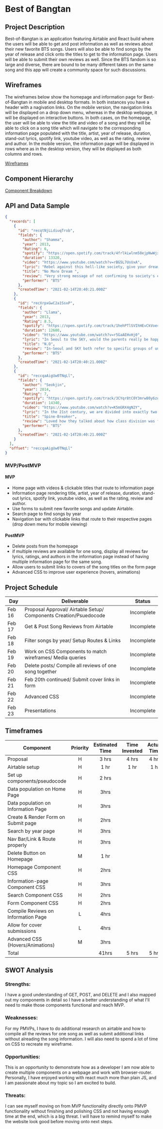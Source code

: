 # Best of Bangtan

## Project Description

Best-of-Bangtan is an application featuring Airtable and React build where the users will be able to get and post information as well as reviews about their new favorite BTS songs. Users will also be able to find songs by the year of release and click onto the titles to get to the information page. Users will be able to submit their own reviews as well. Since the BTS fandom is so large and diverse, there are bound to be many different takes on the same song and this app will create a community space for such discussions.

## Wireframes

The wireframes below show the homepage and information page for Best-of-Bangtan in mobile and desktop formats. In both instances you have a header with a nagivation links. On the mobile version, the navigation links will be displayed on a drop down menu, whereas in the desktop webpage, it will be displayed on interactive buttons. In both cases, on the homepage, the user will be able to view the title and video of a song and they will be able to click on a song title which will navigate to the corresponding information page populated with the title, artist, year of release, duration, stand-out lyrics, spotify link, youtube video, as well as the rating, review and author. In the mobile version, the information page will be displayed in rows where as in the desktop version, they will be displayed as both columns and rows.

[Wireframes](https://i.imgur.com/AfUjs0F.png)

## Component Hierarchy

[Component Breakdown](https://i.imgur.com/m038LGO.png)

## API and Data Sample

```json
{
  "records": [
    {
      "id": "recqtNjLLdiuqTrob",
      "fields": {
        "author": "Shamma",
        "year": 2013,
        "Rating": 6,
        "spotify": "https://open.spotify.com/track/4frlkLwlnm58ejpNwWjxyl?si=522f4ea285b945a7",
        "duration": 13320,
        "video": "https://www.youtube.com/watch?v=rBG5L7UsUxA",
        "lyric": "Rebel against this hell-like society, give your dream a special pardon",
        "title": "No More Dream ",
        "review": "Very strong message of not confirming to society's expectations of you.",
        "performer": "BTS"
      },
      "createdTime": "2021-02-14T20:40:21.000Z"
    },
    {
      "id": "recXrpxGwC2a1SsxP",
      "fields": {
        "author": "Llama",
        "year": 2013,
        "Rating": 8.5,
        "spotify": "https://open.spotify.com/track/1hehPTlSVIhHEvCkVoe4HX?si=2bd7891ee50149f9",
        "duration": 12600,
        "video": "https://www.youtube.com/watch?v=r5GaAEHvHj0",
        "lyric": "In Seoul to the SKY, would the parents really be happy?",
        "title": "N.O",
        "review": "In-Seoul and SKY both refer to specific groups of universities in Korea, I thought the message about applying to universities just to please your pare...",
        "performer": "BTS"
      },
      "createdTime": "2021-02-14T20:40:21.000Z"
    },
    {
      "id": "reccqaAigUw0TNqLl",
      "fields": {
        "author": "Seokjin",
        "year": 2014,
        "Rating": 7,
        "spotify": "https://open.spotify.com/track/3CYqr8tC0Y3mrw80y6zqJC?si=ac3432d141c945ae",
        "duration": 14340,
        "video": "https://www.youtube.com/watch?v=K5mGRX4gN2Y",
        "lyric": "In the 21st century, we are divided into exactly two classes Those who have, those who don’t have  Those who’re wearing shoes, those who don’t have Th...",
        "title": "Spine-Breaker",
        "review": "Loved how they talked about how class division was felt in school. Another problem associated with this padded jacket fever was extortion bullying. ",
        "performer": "BTS"
      },
      "createdTime": "2021-02-14T20:40:21.000Z"
    }
  ],
  "offset": "reccqaAigUw0TNqLl"
}
```

### MVP/PostMVP

#### MVP

- Home page with videos & clickable titles that route to information page
- Information page rendering title, artist, year of release, duration, stand-out lyrics, spotify link, youtube video, as well as the rating, review and author.
- Use forms to submit new favorite songs and update Airtable.
- Search page to find songs by year
- Navigation bar with clickable links that route to their respective pages (drop down menu for mobile viewing)

#### PostMVP

- Delete posts from the homepage
- if multiple reviews are available for one song, display all reviews fav lyrics, ratings, and authors in the information page instead of having multiple information page for the same song.
- Allow users to submit links to covers of the song titles on the form page
- Advanced CSS to improve user experience (hovers, animations)

## Project Schedule

| Day    | Deliverable                                                       | Status     |
| ------ | ----------------------------------------------------------------- | ---------- |
| Feb 16 | Proposal Approval/ Airtable Setup/ Components Creation/Psuedocode | Incomplete |
| Feb 17 | Get & Post Song Reviews from Airtable                             | Incomplete |
| Feb 18 | Filter songs by year/ Setup Routes & Links                        | Incomplete |
| Feb 19 | Work on CSS Components to match wireframes/ Media queries         | Incomplete |
| Feb 20 | Delete posts/ Compile all reviews of one song together            | Incomplete |
| Feb 21 | Feb 20th continued/ Submit cover links in form                    | Incomplete |
| Feb 22 | Advanced CSS                                                      | Incomplete |
| Feb 23 | Presentations                                                     | Incomplete |

## Timeframes

| Component                           | Priority | Estimated Time | Time Invested | Actual Time |
| ----------------------------------- | :------: | :------------: | :-----------: | :---------: |
| Proposal                            |    H     |     3 hrs      |     4 hrs     |    4 hrs    |
| Airtable setup                      |    H     |      1 hr      |     1 hr      |    1 hr     |
| Set up components/pseudocode        |    H     |     2 hrs      |               |             |
| Data population on Home Page        |    H     |      3hrs      |               |             |
| Data population on Information Page |    H     |      3hrs      |               |             |
| Create & Render Form on Submit page |    H     |      2hrs      |               |             |
| Search by year page                 |    H     |      3hrs      |               |             |
| Nav Bar/Link & Route properly       |    H     |      3hrs      |               |             |
| Delete Button on Homepage           |    M     |      1 hr      |               |             |
| Homepage Component CSS              |    H     |      2hrs      |               |             |
| Information-page Component CSS      |    H     |      3hrs      |               |             |
| Search Component CSS                |    H     |      2hrs      |               |             |
| Form Component CSS                  |    H     |      2hrs      |               |             |
| Compile Reviews on Information Page |    L     |      4hrs      |               |             |
| Allow for cover submissions         |    L     |      4hrs      |               |             |
| Advanced CSS (Hovers/Animations)    |    M     |      3hrs      |               |             |
| Total                               |          |     41hrs      |     5 hrs     |    5 hrs    |

## SWOT Analysis

### Strengths:

I have a good understanding of GET, POST, and DELETE and I also mapped out my components in detail so I have a better understanding of what I'll need to make those components functional and reach MVP.

### Weaknesses:

For my PMVPs, I have to do additional research on airtable and how to compile all the reviews for one song as well as submit additional links without alreading the song information. I will also need to spend a lot of time on CSS to recreate my wireframe.

### Opportunities:

This is an opportunity to demonstrate how as a developer I am now able to create multiple components on a webpage and work with browser-router. Personally, I have enjoyed working with react much more than plain JS, and I am passionate about my topic so I am excited to build.

### Threats:

I can see myself moving on from MVP functionality directly onto PMVP functionality without finishing and polishing CSS and not having enough time at the end, which is a big threat. I will have to remind myself to make the website look good before moving onto next steps.
